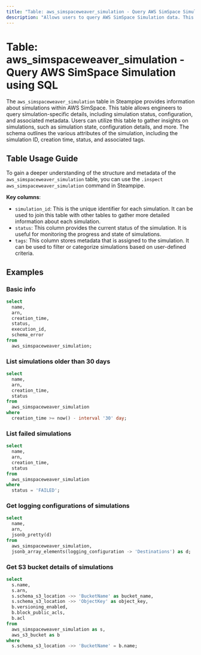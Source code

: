 ```yaml
---
title: "Table: aws_simspaceweaver_simulation - Query AWS SimSpace Simulation using SQL"
description: "Allows users to query AWS SimSpace Simulation data. This table provides information about simulations within AWS SimSpace. Engineers can use it to query simulation-specific details, including simulation status, configuration, and associated metadata."
---
```


# Table: aws_simspaceweaver_simulation - Query AWS SimSpace Simulation using SQL

The `aws_simspaceweaver_simulation` table in Steampipe provides information about simulations within AWS SimSpace. This table allows engineers to query simulation-specific details, including simulation status, configuration, and associated metadata. Users can utilize this table to gather insights on simulations, such as simulation state, configuration details, and more. The schema outlines the various attributes of the simulation, including the simulation ID, creation time, status, and associated tags.

## Table Usage Guide

To gain a deeper understanding of the structure and metadata of the `aws_simspaceweaver_simulation` table, you can use the `.inspect aws_simspaceweaver_simulation` command in Steampipe.

**Key columns**:

- `simulation_id`: This is the unique identifier for each simulation. It can be used to join this table with other tables to gather more detailed information about each simulation.
- `status`: This column provides the current status of the simulation. It is useful for monitoring the progress and state of simulations.
- `tags`: This column stores metadata that is assigned to the simulation. It can be used to filter or categorize simulations based on user-defined criteria.

## Examples

### Basic info

```sql
select
  name,
  arn,
  creation_time,
  status,
  execution_id,
  schema_error
from
  aws_simspaceweaver_simulation;
```

### List simulations older than 30 days

```sql
select
  name,
  arn,
  creation_time,
  status
from
  aws_simspaceweaver_simulation
where
  creation_time >= now() - interval '30' day;
```

### List failed simulations

```sql
select
  name,
  arn,
  creation_time,
  status
from
  aws_simspaceweaver_simulation
where
  status = 'FAILED';
```

### Get logging configurations of simulations

```sql
select
  name,
  arn,
  jsonb_pretty(d)
from
  aws_simspaceweaver_simulation,
  jsonb_array_elements(logging_configuration -> 'Destinations') as d;
```

### Get S3 bucket details of simulations

```sql
select
  s.name,
  s.arn,
  s.schema_s3_location ->> 'BucketName' as bucket_name,
  s.schema_s3_location ->> 'ObjectKey' as object_key,
  b.versioning_enabled,
  b.block_public_acls,
  b.acl
from
  aws_simspaceweaver_simulation as s,
  aws_s3_bucket as b
where
  s.schema_s3_location ->> 'BucketName' = b.name;
```
